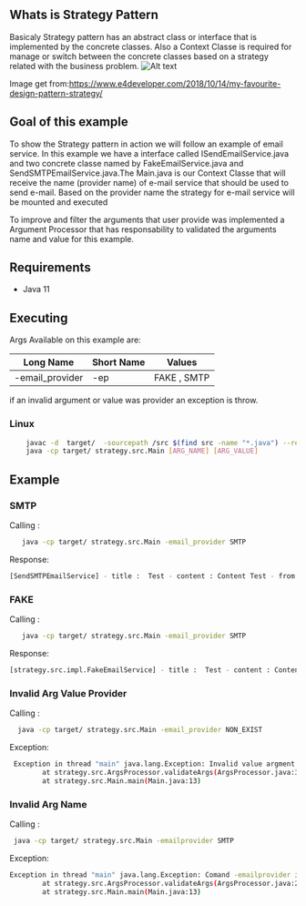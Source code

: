 
## Whats is Strategy Pattern

Basicaly Strategy pattern has an abstract class or interface that is implemented by the concrete classes. Also a Context Classe is required for manage or switch between the concrete classes based on a strategy related with the business problem.
![Alt text](https://i2.wp.com/www.e4developer.com/wp-content/uploads/2018/10/strategy-pattern.png?w=669&ssl=1 "Reference image : https://www.e4developer.com/2018/10/14/my-favourite-design-pattern-strategy/")

Image get from:https://www.e4developer.com/2018/10/14/my-favourite-design-pattern-strategy/ 


## Goal of this example
To show  the Strategy pattern in action we will follow an example of email service. In this example we have a interface called ISendEmailService.java and two concrete classe named by FakeEmailService.java and SendSMTPEmailService.java.The Main.java is our Context Classe that will receive the name (provider name) of e-mail service that should be used to send e-mail. Based on the provider name the strategy for e-mail service  will be mounted and executed

To improve  and filter the arguments that user provide was implemented a Argument Processor that has responsability to validated the arguments name and value for this example.


## Requirements

- Java 11

## Executing 

Args Available on this example are:


| Long  Name    |   Short  Name |   Values    |
| ------------- | ------------- |-------------|
|-email_provider|       -ep     |FAKE , SMTP|

if an invalid argument or value was provider an exception is throw.

### Linux
```bash 
    javac -d  target/  -sourcepath /src $(find src -name "*.java") --release 11 
    java -cp target/ strategy.src.Main [ARG_NAME] [ARG_VALUE]

```

## Example
### SMTP
Calling :
```bash 
   java -cp target/ strategy.src.Main -email_provider SMTP
```
Response:
```bash 
[SendSMTPEmailService] - title :  Test - content : Content Test - from : from@from.com - to : to01@to.com
```

### FAKE
Calling :
```bash 
   java -cp target/ strategy.src.Main -email_provider SMTP
```
Response:
```bash 
[strategy.src.impl.FakeEmailService] - title :  Test - content : Content Test - from : from@from.com - to : to01@to.com
```
### Invalid Arg Value Provider
Calling :
```bash
  java -cp target/ strategy.src.Main -email_provider NON_EXIST
```
Exception:
```bash
 Exception in thread "main" java.lang.Exception: Invalid value argment NON_EXIST for argument -email_provider
        at strategy.src.ArgsProcessor.validateArgs(ArgsProcessor.java:32)
        at strategy.src.Main.main(Main.java:13)
```
### Invalid Arg Name 
Calling :
```bash
 java -cp target/ strategy.src.Main -emailprovider SMTP
```
Exception:
```bash
Exception in thread "main" java.lang.Exception: Comand -emailprovider is invalid
        at strategy.src.ArgsProcessor.validateArgs(ArgsProcessor.java:28)
        at strategy.src.Main.main(Main.java:13)
```
